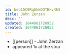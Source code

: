 ```yaml
---
id: beo15C0RqSkkQQTEkv4hS
title: John Zerzan
desc: ''
updated: 1644961726952
created: 1644961726952
---
```



- [[person]] - John Zerzan
- appeared 1x at the stoa
